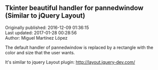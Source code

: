 ## Tkinter beautiful handler for pannedwindow (Similar to jQuery Layout)  
Originally published: 2016-12-09 01:36:15  
Last updated: 2017-01-28 00:28:56  
Author: Miguel Martínez López  
  
The default handler of pannedwindow is replaced by a rectangle with the color and size that the user wants.

It's similar to jquery Layout plugin:
   http://layout.jquery-dev.com/

